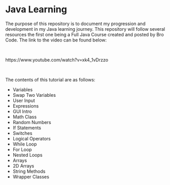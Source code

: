 <h1>Java Learning</h1>

<p>The purpose of this repository is to document my progression and development in my Java learning journey. This repository will follow several resources the first one being a Full Java Course created and posted by Bro Code. The link to the video can be found below:</p>
<br>
<p>https://www.youtube.com/watch?v=xk4_1vDrzzo</p>
<br>
<p>The contents of this tutorial are as follows:</p>
<ul>
  <li>Variables</li>
  <li>Swap Two Variables</li>
  <li>User Input</li>
  <li>Expressions</li>
  <li>GUI Intro</li>
  <li>Math Class</li>
  <li>Random Numbers</li>
  <li>If Statements</li>
  <li>Switches</li>
  <li>Logical Operators</li>
  <li>While Loop</li>
  <li>For Loop</li>
  <li>Nested Loops</li>
  <li>Arrays</li>
  <li>2D Arrays</li>
  <li>String Methods</li>
  <li>Wrapper Classes</li>
</ul>
